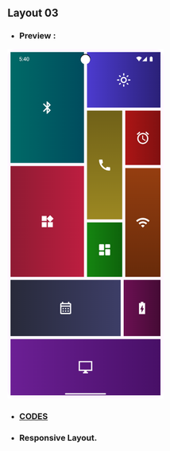 ## Layout 03

- ### Preview :

<img src="images/Layout 03.png" height="700" alt="Layout">

- ### [CODES](https://github.com/rudra-404/MAD/blob/main/Practice/Layout%2003/responsive_layout_03.dart)

- ### Responsive Layout.